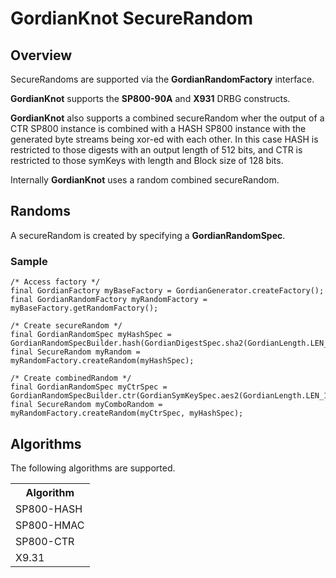 # GordianKnot SecureRandom

## Overview
SecureRandoms are supported via the **GordianRandomFactory** interface.

**GordianKnot** supports the **SP800-90A** and **X931** DRBG constructs.

**GordianKnot** also supports a combined secureRandom wher the output of a CTR SP800 instance
is combined with a HASH SP800 instance with the generated byte streams being xor-ed with each other.
In this case HASH is restricted to those digests with an output length of 512 bits, and CTR is restricted
to those symKeys with length and Block size of 128 bits.

Internally **GordianKnot** uses a random combined secureRandom.
        
## Randoms
A secureRandom is created by specifying a **GordianRandomSpec**.

### Sample
```
/* Access factory */
final GordianFactory myBaseFactory = GordianGenerator.createFactory();
final GordianRandomFactory myRandomFactory = myBaseFactory.getRandomFactory();

/* Create secureRandom */
final GordianRandomSpec myHashSpec = GordianRandomSpecBuilder.hash(GordianDigestSpec.sha2(GordianLength.LEN_512));
final SecureRandom myRandom = myRandomFactory.createRandom(myHashSpec);

/* Create combinedRandom */
final GordianRandomSpec myCtrSpec = GordianRandomSpecBuilder.ctr(GordianSymKeySpec.aes2(GordianLength.LEN_128));
final SecureRandom myComboRandom = myRandomFactory.createRandom(myCtrSpec, myHashSpec);
```

## Algorithms
The following algorithms are supported.
<table class="defTable">
  <tr><th class="defHdr">Algorithm</th></tr>
  <tr><td>SP800-HASH</td></tr>
  <tr><td>SP800-HMAC</td></tr>
  <tr><td>SP800-CTR</td></tr>
  <tr><td>X9.31</td></tr>
</table>
